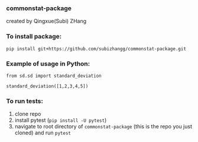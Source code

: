 ###  commonstat-package
created by Qingxue(Subi) ZHang


### To install package:
```
pip install git+https://github.com/subizhangg/commonstat-package.git
```

### Example of usage in Python:
```
from sd.sd import standard_deviation

standard_deviation([1,2,3,4,5])
```

### To run tests:
1. clone repo
2. install pytest (`pip install -U pytest`)
3. navigate to root directory of `commonstat-package` (this is the repo you just cloned) and run `pytest`
